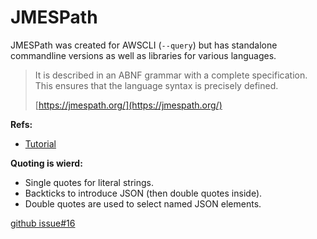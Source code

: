 # JMESPath

JMESPath was created for AWSCLI (`--query`) but has standalone commandline versions
as well as libraries for various languages.

> It is described in an ABNF grammar with a complete specification. This ensures that the language syntax is precisely defined.
>
> [https://jmespath.org/](https://jmespath.org/)

**Refs:**
- [Tutorial](https://jmespath.org/tutorial.html)

**Quoting is wierd:**

- Single quotes for literal strings.
- Backticks to introduce JSON (then double quotes inside).
- Double quotes are used to select named JSON elements.

[github issue#16](https://github.com/jmespath/jp/issues/16#issuecomment-456571273)
